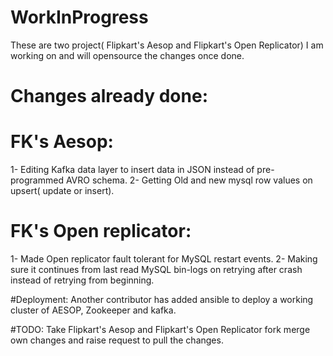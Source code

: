 # WorkInProgress
These are two project( Flipkart's Aesop and Flipkart's Open Replicator) I am working on and will opensource the changes once done.

# Changes already done:
# FK's Aesop:
1- Editing Kafka data layer to insert data in JSON instead of pre-programmed AVRO schema.
2- Getting Old and new mysql row values on upsert( update or insert).

# FK's Open replicator:
1- Made Open replicator fault tolerant for MySQL restart events.
2- Making sure it continues from last read MySQL bin-logs on retrying after crash instead of retrying from beginning.

#Deployment:
Another contributor has added ansible to deploy a working cluster of AESOP, Zookeeper and kafka.

#TODO:
Take Flipkart's Aesop and Flipkart's Open Replicator fork merge own changes and raise request to pull the changes.

